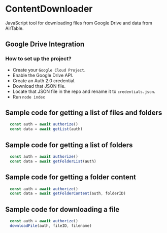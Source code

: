 # ContentDownloader

JavaScript tool for downloading files from Google Drive and data from AirTable.

## Google Drive Integration

### How to set up the project?

- Create your ```Google Cloud Project```.
- Enable the Google Drive API.
- Create an Auth 2.0 credential.
- Download that JSON file.
- Locate that JSON file in the repo and rename it to ```credentials.json```.
- Run ```node index```

## Sample code for getting a list of files and folders

```javascript
  const auth = await authorize()
  const data = await getList(auth)
```

## Sample code for getting a list of folders

```javascript
  const auth = await authorize()
  const data = await getFolderList(auth)
```

## Sample code for getting a folder content

```javascript
  const auth = await authorize()
  const data = await getFolderContent(auth, folderID)
```

## Sample code for downloading a file

```javascript
  const auth = await authorize()
  downloadFile(auth, fileID, filename)
```
